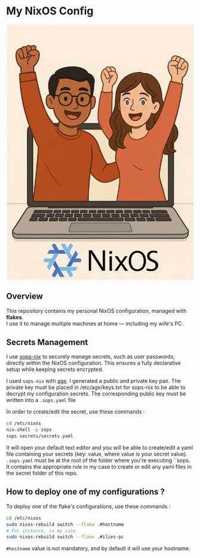 # My NixOS Config

<p align="center">
  <img src="./nixos-config.png" alt="NixOS Config" width="500"/>
</p>

## Overview

This repository contains my personal NixOS configuration, managed with **flakes**.  
I use it to manage multiple machines at home — including my wife's PC.

## Secrets Management

I use [sops-nix](https://github.com/Mic92/sops-nix) to securely manage secrets, such as user passwords, directly within the NixOS configuration.
This ensures a fully declarative setup while keeping secrets encrypted.

I used `sops-nix` with [age](https://github.com/FiloSottile/age). I generated a public and private key pair. 
The private key must be placed in /etc/age/keys.txt for sops-nix to be able to decrypt my configuration secrets.
The corresponding public key must be written into a `.sops.yaml` file

In order to create/edit the secret, use these commands :

```bash
cd /etc/nixos
nix-shell -p sops
sops secrets/secrets.yaml 
```

It will open your default text editor and you will be able to create/edit a yaml file containing your secrets (key: value, where value is your secret value). `.sops.yaml` must be at the root of the folder where you're executing ``sops. It contains the appropriate rule in my case to create or edit any yaml files in the secret folder of this repo. 


## How to deploy one of my configurations ? 

To deploy one of the flake's configurations, use these commands :
```bash
cd /etc/nixos
sudo nixos-rebuild switch --flake .#hostname
# For instance, in my case
sudo nixos-rebuild switch --flake .#ilies-pc
```

`#hostname` value is not mandatory, and by default it will use your hostname.


 

